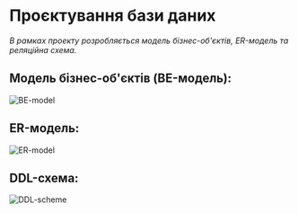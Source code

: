 # Проєктування бази даних

*В рамках проекту розробляється модель бізнес-об'єктів, ER-модель та реляційна схема.*

## Модель бізнес-об'єктів (BE-модель):  
![BE-model](http://www.plantuml.com/plantuml/proxy?cache=no&src=https://raw.githubusercontent.com/snyk04/SurvExp/main/src/uml/business-models/BEM.puml)

## ER-модель:  
![ER-model](http://www.plantuml.com/plantuml/proxy?cache=no&src=https://raw.githubusercontent.com/snyk04/SurvExp/main/src/uml/business-models/ER.puml)

## DDL-схема:  
![DDL-scheme](https://raw.githubusercontent.com/snyk04/SurvExp/main/src/images/ddl-scheme.jpg)
